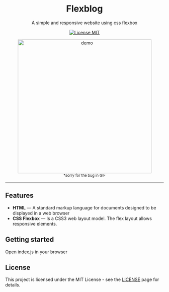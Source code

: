 <h1 align="center">
Flexblog
</h1>

<p align="center">A simple and responsive website using css flexbox</p>

<p align="center">
  <a href="https://opensource.org/licenses/MIT">
    <img src="https://img.shields.io/badge/License-MIT-blue.svg" alt="License MIT">
  </a>  
</p>

<div align="center">
  <img src="https://i.ibb.co/zsx2NqL/fleblogg.gif" alt="demo" height="425">
  <small style="display: block;">*sorry for the bug in GIF</small>
</div>

<hr />

## Features

- **HTML** — A standard markup language for documents designed to be displayed in a web browser
- **CSS Flexbox** — Is a CSS3 web layout model. The flex layout allows responsive elements.

## Getting started

Open index.js in your browser

## License

This project is licensed under the MIT License - see the [LICENSE](https://opensource.org/licenses/MIT) page for details.
